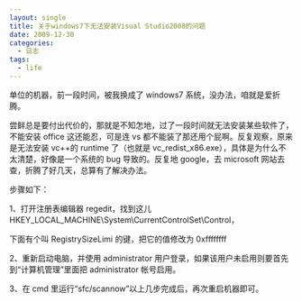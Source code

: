```yaml
---
layout: single
title: 关于windows7下无法安装Visual Studio2008的问题
date: 2009-12-30
categories:
  - 日志
tags:
  - life
---
```


单位的机器，前一段时间，被我换成了 windows7 系统，没办法，咱就是爱折腾。

尝鲜总是要付出代价的，那就是不知怎地，过了一段时间就无法安装某些软件了，不能安装 office 这还能忍，可是连 vs 都不能装了那还用个屁啊。反复观察，原来是无法安装 vc++的 runtime 了（也就是 vc_redist_x86.exe），具体是为什么不太清楚，好像是一个系统的 bug 导致的。反复地 google，去 microsoft 网站去查，折腾了好几天，总算有了解决办法。

步骤如下：

1、打开注册表编辑器 regedit，找到这儿 HKEY_LOCAL_MACHINE\\System\\CurrentControlSet\\Control，

下面有个叫 RegistrySizeLimi 的键，把它的值修改为 0xffffffff

2、重新启动电脑，并使用 administrator 用户登录，如果该用户未启用则要首先到“计算机管理”里面把 administrator 帐号启用。

3、在 cmd 里运行“sfc/scannow”以上几步完成后，再次重启机器即可。
